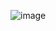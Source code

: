 ![image](https://user-images.githubusercontent.com/66316315/136734963-29abb7af-f08a-4a67-a3a6-5c925aa57a38.png)
